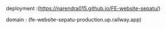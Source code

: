 deployment :(https://narendra015.github.io/FE-website-sepatu/)

domain : (fe-website-sepatu-production.up.railway.app)

